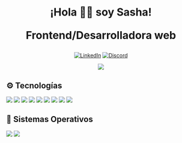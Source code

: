 <h1 align='center'>
    ¡Hola 🖖🏼 soy Sasha!
    <p align='center'>
      Frontend/Desarrolladora web 
    </p>
</h1>

<p align='center'>
  <a href="https://www.linkedin.com/in/sasha-bel%C3%A9n-estrella-301167203/" target="_blank"><img alt="LinkedIn" src="https://img.shields.io/badge/linkedin-%230077B5.svg?&style=for-the-badge&logo=linkedin&logoColor=white" /></a>
   <a href="https://discord.gg/CJDB6bRE" target="_blank"><img alt="Discord" src="https://img.shields.io/badge/discord-%237289DA.svg?&style=for-the-badge&logo=discord&logoColor=white" /></a>
</p>

<p align='center'>
  <a href="https://github.com/anuraghazra/github-readme-stats">
    <img align="center" src="https://github-readme-stats.anuraghazra1.vercel.app/api/top-langs/?username=sashaestrella&layout=compact&theme=tokyonight" />
  </a>
</p>

## ⚙️ Tecnologías

<a><img src="https://img.shields.io/badge/angular%20-%23DD0031.svg?&style=for-the-badge&logo=angular&logoColor=white"/>
</a> 
<a><img src="https://img.shields.io/badge/typescript%20-%23007ACC.svg?&style=for-the-badge&logo=typescript&logoColor=white"/>
</a> 
<a><img src="https://img.shields.io/badge/html5%20-%23F7DF1E.svg?&style=for-the-badge&logo=html5&logoColor=white"/>
</a> 
<a><img src="https://img.shields.io/badge/css3%20-%231572B6.svg?&style=for-the-badge&logo=css3&logoColor=white"/>
</a> 
<a><img src="https://img.shields.io/badge/kotlin%20-%23CC6699.svg?&style=for-the-badge&logo=kotlin&logoColor=white"/>
</a> 
<a><img src="https://img.shields.io/badge/reactnative%20-%2302569B.svg?&style=for-the-badge&logo=react&logoColor=white"/>
</a> 
<a><img src="https://img.shields.io/badge/bootstrap%20-%23121011.svg?&style=for-the-badge&logo=bootstrap&logoColor=white"/>
</a> 
<a><img src="https://img.shields.io/badge/mysql-%23007ACC.svg?&style=for-the-badge&logo=mysql&logoColor=white"/>
</a> 
<a><img src="https://img.shields.io/badge/git-%23F05032.svg?&style=for-the-badge&logo=git&logoColor=white"/>
</a> 

## 💽 Sistemas Operativos
<a>
<img src="https://img.shields.io/badge/Linux-%23FCC624.svg?&style=for-the-badge&logo=linux&logoColor=white"/>
</a> 
<a>
<img src="https://img.shields.io/badge/Windows-%230078D6.svg?&style=for-the-badge&logo=windows&logoColor=white"/>
</a> 

